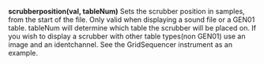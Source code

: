 <a name="scrubberposition_gentable"></a>
**scrubberposition(val, tableNum)** Sets the scrubber position in samples, from the start of the file. Only valid when displaying a sound file or a GEN01 table. tableNum will determine which table the scrubber will be placed on. If you wish to display a scrubber with other table types(non GEN01) use an image and an identchannel. See the GridSequencer instrument as an example.
